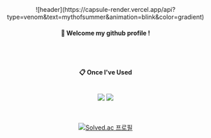 <div align="center"> 
![header](https://capsule-render.vercel.app/api?type=venom&text=mythofsummer&animation=blink&color=gradient)

####  :wave: Welcome my github profile !

  
 <br/>
 <br/>
  
####  :clipboard: Once I've Used 
  
 <br/>
  
<img src="https://img.shields.io/badge/SpringBoot-6DB33F?style=for-the-badge&logo=Java&logoColor=white">
<img src="https://img.shields.io/badge/SpringSecurity-6DB33F?style=for-the-badge&logo=JavaScript&logoColor=white">
 
   <br/>
   <br/>
 
 
  <br/>
  
[![Solved.ac
프로필](http://mazassumnida.wtf/api/v2/generate_badge?boj=mythofsummer)](https://solved.ac/mythofsummer)
</div>
